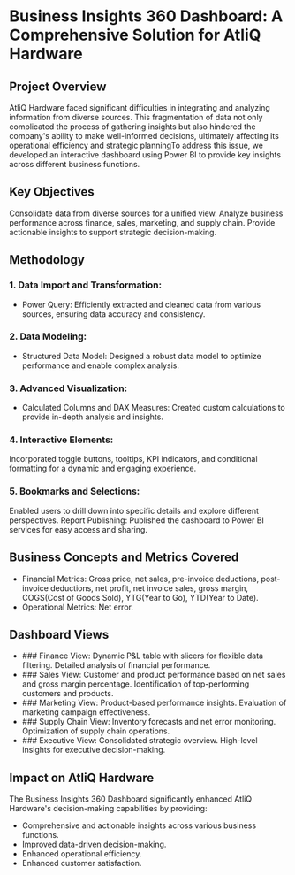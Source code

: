 # Business Insights 360 Dashboard: A Comprehensive Solution for AtliQ Hardware
## Project Overview
AtliQ Hardware faced significant difficulties in integrating and analyzing information from diverse sources. This fragmentation of data not only complicated the process of gathering insights but also hindered the company's ability to make well-informed decisions, ultimately affecting its operational efficiency and strategic planningTo address this issue, we developed an interactive dashboard using Power BI to provide key insights across different business functions.

## Key Objectives
Consolidate data from diverse sources for a unified view.
Analyze business performance across finance, sales, marketing, and supply chain.
Provide actionable insights to support strategic decision-making.
## Methodology
### 1. Data Import and Transformation:
- Power Query: 
Efficiently extracted and cleaned data from various sources, ensuring data accuracy and consistency.
### 2. Data Modeling:
- Structured Data Model: Designed a robust data model to optimize performance and enable complex analysis.
### 3. Advanced Visualization:
- Calculated Columns and DAX Measures: Created custom calculations to provide in-depth analysis and insights.
### 4. Interactive Elements: 
Incorporated toggle buttons, tooltips, KPI indicators, and conditional formatting for a dynamic and engaging experience.
### 5. Bookmarks and Selections: 
Enabled users to drill down into specific details and explore different perspectives.
Report Publishing: Published the dashboard to Power BI services for easy access and sharing.
## Business Concepts and Metrics Covered
- Financial Metrics: Gross price, net sales, pre-invoice deductions, post-invoice deductions, net profit, net invoice sales, gross margin, COGS(Cost of Goods Sold), YTG(Year to Go), YTD(Year to Date).
- Operational Metrics: Net error.
## Dashboard Views
<ul class="dashboard-views">
  <li class="finance-view"> ### Finance View: Dynamic P&L table with slicers for flexible data filtering. Detailed analysis of financial performance.</li>
  <li class="sales-view"> ### Sales View: Customer and product performance based on net sales and gross margin percentage. Identification of top-performing customers and products.</li>
  <li class="marketing-view"> ### Marketing View: Product-based performance insights. Evaluation of marketing campaign effectiveness.</li>
  <li class="supply-chain-view"> ### Supply Chain View: Inventory forecasts and net error monitoring. Optimization of supply chain operations.</li>
  <li class="executive-view"> ### Executive View: Consolidated strategic overview. High-level insights for executive decision-making.</li>
</ul>

## Impact on AtliQ Hardware
The Business Insights 360 Dashboard significantly enhanced AtliQ Hardware's decision-making capabilities by providing:

- Comprehensive and actionable insights across various business functions.
- Improved data-driven decision-making.
- Enhanced operational efficiency.
- Enhanced customer satisfaction.























